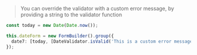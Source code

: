 > You can override the validator with a custom error message, by providing a string to the validator function

```typescript
const today = new Date(Date.now());

this.dateForm = new FormBuilder().group({
  date7: [today, [DateValidator.isValid('This is a custom error message :)')]],
});
```
